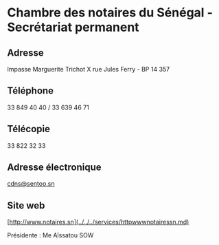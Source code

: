 # Chambre des notaires du Sénégal - Secrétariat permanent

**Adresse**
-----------

Impasse Marguerite Trichot X rue Jules Ferry - BP 14 357

**Téléphone**
-------------

33 849 40 40 / 33 639 46 71

**Télécopie**
-------------

33 822 32 33

**Adresse électronique**
------------------------

[cdns@sentoo.sn](../../../services/cdnssentoosn.md)

**Site web**
------------

[http://www.notaires.sn](../../../services/httpwwwnotairessn.md)

Présidente : Me Aïssatou SOW